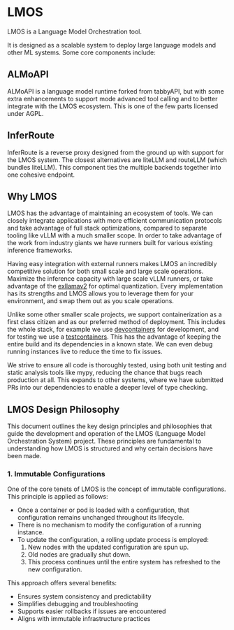 # LMOS

LMOS is a Language Model Orchestration tool.

It is designed as a scalable system to deploy large language models and other ML systems. Some core components include:

## ALMoAPI

ALMoAPI is a language model runtime forked from tabbyAPI, but with some extra enhancements to support mode advanced tool calling and to better integrate with the LMOS ecosystem. This is one of the few parts licensed under AGPL.

## InferRoute

InferRoute is a reverse proxy designed from the ground up with support for the LMOS system. The closest alternatives are liteLLM and routeLLM (which bundles liteLLM). This component ties the multiple backends together into one cohesive endpoint.

## Why LMOS

LMOS has the advantage of maintaining an ecosystem of tools. We can closely integrate applications with more efficient communication protocols and take advantage of full stack optimizations, compared to separate tooling like vLLM with a much smaller scope. In order to take advantage of the work from industry giants we have runners built for various existing inference frameworks.

Having easy integration with external runners makes LMOS an incredibly competitive solution for both small scale and large scale operations. Maximize the inference capacity with large scale vLLM runners, or take advantage of the [exllamav2](https://github.com/turboderp/exllamav2) for optimal quantization. Every implementation has its strengths and LMOS allows you to leverage them for your environment, and swap them out as you scale operations.

Unlike some other smaller scale projects, we support containerization as a first class citizen and as our preferred method of deployment. This includes the whole stack, for example we use [devcontainers](https://containers.dev/) for development, and for testing we use a [testcontainers](https://github.com/testcontainers/testcontainers-python). This has the advantage of keeping the entire build and its dependencies in a known state. We can even debug running instances live to reduce the time to fix issues.

We strive to ensure all code is thoroughly tested, using both unit testing and static analysis tools like mypy, reducing the chance that bugs reach production at all. This expands to other systems, where we have submitted PRs into our dependencies to enable a deeper level of type checking.

## LMOS Design Philosophy

This document outlines the key design principles and philosophies that guide the development and operation of the LMOS (Language Model Orchestration System) project. These principles are fundamental to understanding how LMOS is structured and why certain decisions have been made.

### 1. Immutable Configurations

One of the core tenets of LMOS is the concept of immutable configurations. This principle is applied as follows:

- Once a container or pod is loaded with a configuration, that configuration remains unchanged throughout its lifecycle.
- There is no mechanism to modify the configuration of a running instance.
- To update the configuration, a rolling update process is employed:
  1. New nodes with the updated configuration are spun up.
  2. Old nodes are gradually shut down.
  3. This process continues until the entire system has refreshed to the new configuration.

This approach offers several benefits:
- Ensures system consistency and predictability
- Simplifies debugging and troubleshooting
- Supports easier rollbacks if issues are encountered
- Aligns with immutable infrastructure practices
